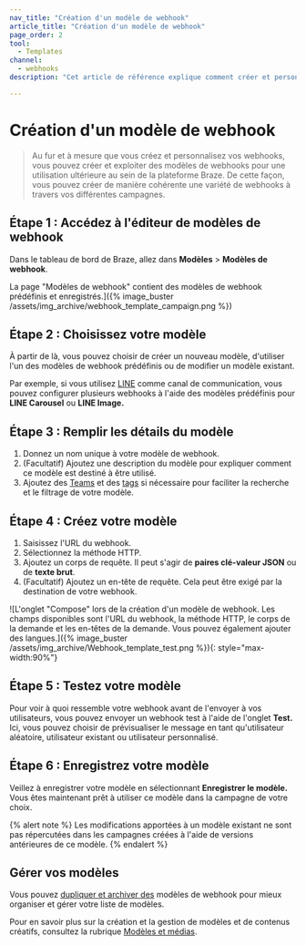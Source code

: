 ```yaml
---
nav_title: "Création d'un modèle de webhook"
article_title: "Création d'un modèle de webhook"
page_order: 2
tool:
  - Templates
channel:
  - webhooks
description: "Cet article de référence explique comment créer et personnaliser des modèles de webhook en vue d'une utilisation ultérieure au sein de la plateforme Braze."

---
```


# Création d'un modèle de webhook

> Au fur et à mesure que vous créez et personnalisez vos webhooks, vous pouvez créer et exploiter des modèles de webhooks pour une utilisation ultérieure au sein de la plateforme Braze. De cette façon, vous pouvez créer de manière cohérente une variété de webhooks à travers vos différentes campagnes.

## Étape 1 : Accédez à l'éditeur de modèles de webhook

Dans le tableau de bord de Braze, allez dans **Modèles** > **Modèles de webhook**.

La page "Modèles de webhook" contient des modèles de webhook prédéfinis et enregistrés.]({% image_buster /assets/img_archive/webhook_template_campaign.png %})

## Étape 2 : Choisissez votre modèle

À partir de là, vous pouvez choisir de créer un nouveau modèle, d'utiliser l'un des modèles de webhook prédéfinis ou de modifier un modèle existant.

Par exemple, si vous utilisez [LINE]({{site.baseurl}}/user_guide/message_building_by_channel/line) comme canal de communication, vous pouvez configurer plusieurs webhooks à l'aide des modèles prédéfinis pour **LINE Carousel** ou **LINE Image.**

## Étape 3 : Remplir les détails du modèle

1. Donnez un nom unique à votre modèle de webhook.
2. (Facultatif) Ajoutez une description du modèle pour expliquer comment ce modèle est destiné à être utilisé.
3. Ajoutez des [Teams]({{site.baseurl}}/user_guide/administrative/app_settings/manage_your_braze_users/teams/) et des [tags]({{site.baseurl}}/user_guide/administrative/app_settings/tags/) si nécessaire pour faciliter la recherche et le filtrage de votre modèle.

## Étape 4 : Créez votre modèle

1. Saisissez l'URL du webhook.
2. Sélectionnez la méthode HTTP.
3. Ajoutez un corps de requête. Il peut s'agir de **paires clé-valeur JSON** ou de **texte brut**.
4. (Facultatif) Ajoutez un en-tête de requête. Cela peut être exigé par la destination de votre webhook.

\![L'onglet "Compose" lors de la création d'un modèle de webhook. Les champs disponibles sont l'URL du webhook, la méthode HTTP, le corps de la demande et les en-têtes de la demande. Vous pouvez également ajouter des langues.]({% image_buster /assets/img_archive/Webhook_template_test.png %}){: style="max-width:90%"}

## Étape 5 : Testez votre modèle

Pour voir à quoi ressemble votre webhook avant de l'envoyer à vos utilisateurs, vous pouvez envoyer un webhook test à l'aide de l'onglet **Test.**  Ici, vous pouvez choisir de prévisualiser le message en tant qu'utilisateur aléatoire, utilisateur existant ou utilisateur personnalisé.

## Étape 6 : Enregistrez votre modèle

Veillez à enregistrer votre modèle en sélectionnant **Enregistrer le modèle.** Vous êtes maintenant prêt à utiliser ce modèle dans la campagne de votre choix.

{% alert note %}
Les modifications apportées à un modèle existant ne sont pas répercutées dans les campagnes créées à l'aide de versions antérieures de ce modèle.
{% endalert %}

## Gérer vos modèles

Vous pouvez [dupliquer et archiver des]({{site.baseurl}}/user_guide/engagement_tools/templates_and_media/managing_templates/) modèles de webhook pour mieux organiser et gérer votre liste de modèles.

Pour en savoir plus sur la création et la gestion de modèles et de contenus créatifs, consultez la rubrique [Modèles et médias]({{site.baseurl}}/user_guide/engagement_tools/templates_and_media/).

